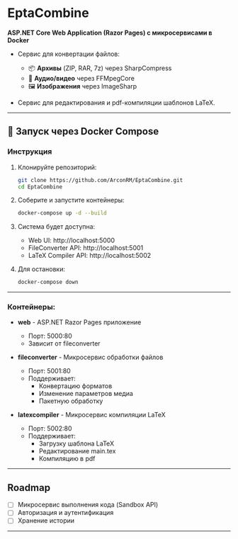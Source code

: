 # EptaCombine  

**ASP.NET Core Web Application (Razor Pages) с микросервисами в Docker**  

- Сервис для конвертации файлов:  
   -  📦 **Архивы** (ZIP, RAR, 7z) через SharpCompress  
   - 🎵 **Аудио/видео** через FFMpegCore  
   - 🖼️ **Изображения** через ImageSharp

- Сервис для редактирования и pdf-компиляции шаблонов LaTeX.

---

## 🐳 Запуск через Docker Compose

### Инструкция
1. Клонируйте репозиторий:
   ```bash
   git clone https://github.com/ArconRM/EptaCombine.git
   cd EptaCombine
   ```

2. Соберите и запустите контейнеры:
   ```bash
   docker-compose up -d --build
   ```

3. Система будет доступна:
   - Web UI: http://localhost:5000
   - FileConverter API: http://localhost:5001
   - LaTeX Compiler API: http://localhost:5002

4. Для остановки:
   ```bash
   docker-compose down
   ```

---

### Контейнеры:
- **web** - ASP.NET Razor Pages приложение
  - Порт: 5000:80
  - Зависит от fileconverter

- **fileconverter** - Микросервис обработки файлов
  - Порт: 5001:80
  - Поддерживает:
    - Конвертацию форматов
    - Изменение параметров медиа
    - Пакетную обработку
   
- **latexcompiler** - Микросервис компиляции LaTeX
  - Порт: 5002:80
  - Поддерживает:
     -   Загрузку шаблона LaTeX
     -   Редактирование main.tex
     -   Компиляцию в pdf

---

## Roadmap
- [ ] Микросервис выполнения кода (Sandbox API)
- [ ] Авторизация и аутентификация
- [ ] Хранение истории
---
